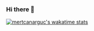 ### Hi there 👋

[![mertcanarguc's wakatime stats](https://github-readme-stats.vercel.app/api/wakatime?username=mertcanarguc)](https://github.com/mertcanarguc/github-readme-stats)
